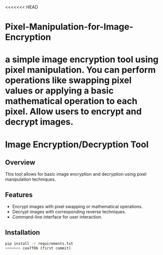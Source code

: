 <<<<<<< HEAD
# Pixel-Manipulation-for-Image-Encryption
a simple image encryption tool using pixel manipulation. You can perform operations like swapping pixel values or applying a basic mathematical operation to each pixel. Allow users to encrypt and decrypt images.
=======
# Image Encryption/Decryption Tool

## Overview

This tool allows for basic image encryption and decryption using pixel manipulation techniques.

## Features

- Encrypt images with pixel swapping or mathematical operations.
- Decrypt images with corresponding reverse techniques.
- Command-line interface for user interaction.

## Installation

```bash
pip install -r requirements.txt
>>>>>>> cea7f0b (first commit)

